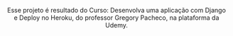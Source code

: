 

<p align="center">Esse projeto é resultado do Curso: Desenvolva uma aplicação com Django e Deploy no Heroku,
  do professor Gregory Pacheco, na plataforma da Udemy.</p> 
